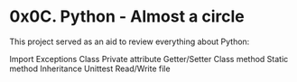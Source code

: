 # 0x0C. Python - Almost a circle
This project served as an aid to review everything about Python:

Import
Exceptions
Class
Private attribute
Getter/Setter
Class method
Static method
Inheritance
Unittest
Read/Write file
